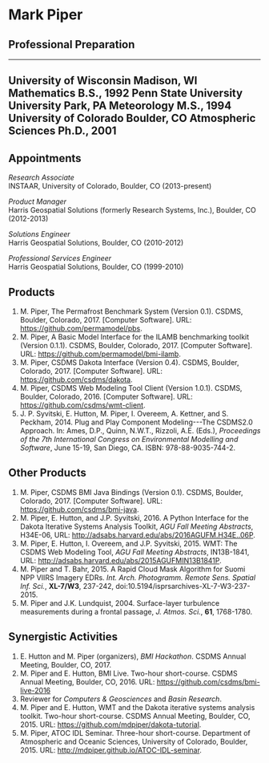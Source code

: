 # Mark Piper

## Professional Preparation

----------------------- ------------------- -------------------- ----------
University of Wisconsin Madison, WI         Mathematics          B.S., 1992
Penn State University   University Park, PA Meteorology          M.S., 1994
University of Colorado  Boulder, CO         Atmospheric Sciences Ph.D., 2001
----------------------------------------------------------------------------

## Appointments

*Research Associate*  
INSTAAR, University of Colorado, Boulder, CO (2013-present)

*Product Manager*  
Harris Geospatial Solutions (formerly Research Systems, Inc.), Boulder, CO (2012-2013)

*Solutions Engineer*  
Harris Geospatial Solutions, Boulder, CO (2010-2012)

*Professional Services Engineer*  
Harris Geospatial Solutions, Boulder, CO (1999-2010)

## Products

1. M. Piper, The Permafrost Benchmark System (Version 0.1). CSDMS,
   Boulder, Colorado, 2017. [Computer Software]. URL:
   https://github.com/permamodel/pbs.
1. M. Piper, A Basic Model Interface for the ILAMB benchmarking
   toolkit (Version 0.1.1). CSDMS, Boulder, Colorado, 2017. [Computer
   Software]. URL: https://github.com/permamodel/bmi-ilamb.
1. M. Piper, CSDMS Dakota Interface (Version 0.4). CSDMS, Boulder,
   Colorado, 2017. [Computer Software]. URL:
   https://github.com/csdms/dakota.
1. M. Piper, CSDMS Web Modeling Tool Client (Version 1.0.1). CSDMS,
   Boulder, Colorado, 2016. [Computer Software]. URL:
   https://github.com/csdms/wmt-client.
1. J. P. Syvitski, E. Hutton, M. Piper, I. Overeem, A. Kettner, and
   S. Peckham, 2014. Plug and Play Component Modeling---The CSDMS2.0
   Approach. In: Ames, D.P., Quinn, N.W.T., Rizzoli, A.E. (Eds.),
   *Proceedings of the 7th International Congress on Environmental
   Modelling and Software*, June 15-19, San Diego, CA. ISBN:
   978-88-9035-744-2.

## Other Products

1. M. Piper, CSDMS BMI Java Bindings (Version 0.1). CSDMS, Boulder,
   Colorado, 2017. [Computer Software]. URL:
   https://github.com/csdms/bmi-java.
1. M. Piper, E. Hutton, and J.P. Syvitski, 2016. A Python Interface
   for the Dakota Iterative Systems Analysis Toolkit, *AGU Fall
   Meeting Abstracts*, H34E-06, URL:
   http://adsabs.harvard.edu/abs/2016AGUFM.H34E..06P.
1. M. Piper, E. Hutton, I. Overeem, and J.P. Syvitski, 2015. WMT: The
   CSDMS Web Modeling Tool, *AGU Fall Meeting Abstracts*, IN13B-1841,
   URL: http://adsabs.harvard.edu/abs/2015AGUFMIN13B1841P.
1. M. Piper and T. Bahr, 2015. A Rapid Cloud Mask Algorithm for Suomi
   NPP VIIRS Imagery EDRs. *Int. Arch. Photogramm. Remote Sens. Spatial
   Inf. Sci.*, **XL-7/W3**, 237-242,
   doi:10.5194/isprsarchives-XL-7-W3-237-2015.
1. M. Piper and J.K. Lundquist, 2004. Surface-layer turbulence
   measurements during a frontal passage, *J. Atmos. Sci.*, **61**,
   1768-1780.

## Synergistic Activities

1. E. Hutton and M. Piper (organizers), *BMI Hackathon*. CSDMS Annual
   Meeting, Boulder, CO, 2017.
1. M. Piper and E. Hutton, BMI Live. Two-hour short-course. CSDMS
   Annual Meeting, Boulder, CO, 2016. URL:
   https://github.com/csdms/bmi-live-2016
1. Reviewer for *Computers & Geosciences* and *Basin Research*.
1. M. Piper and E. Hutton, WMT and the Dakota iterative systems
   analysis toolkit. Two-hour short-course. CSDMS Annual Meeting,
   Boulder, CO, 2015. URL: https://github.com/mdpiper/dakota-tutorial.
1. M. Piper, ATOC IDL Seminar. Three-hour short-course. Department of
   Atmospheric and Oceanic Sciences, University of Colorado,
   Boulder, 2015. URL: http://mdpiper.github.io/ATOC-IDL-seminar.
